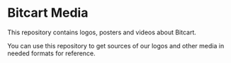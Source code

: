 # Bitcart Media

This repository contains logos, posters and videos about Bitcart.

You can use this repository to get sources of our logos and other media in needed formats for reference.
